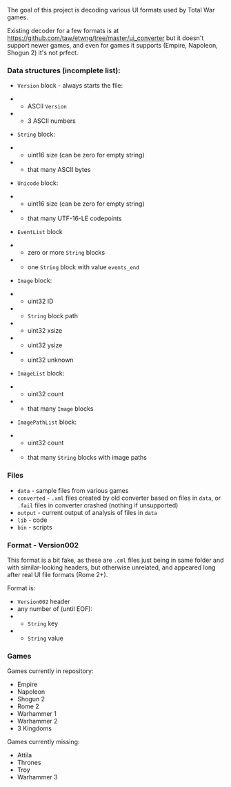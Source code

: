 The goal of this project is decoding various UI formats used by Total War games.

Existing decoder for a few formats is at https://github.com/taw/etwng/tree/master/ui_converter but it doesn't support newer games,
and even for games it supports (Empire, Napoleon, Shogun 2) it's not prfect.

### Data structures (incomplete list):

* `Version` block - always starts the file:

* * ASCII `Version`
* * 3 ASCII numbers

* `String` block:

* * uint16 size (can be zero for empty string)
* * that many ASCII bytes

* `Unicode` block:

* * uint16 size (can be zero for empty string)
* * that many UTF-16-LE codepoints

* `EventList` block

* * zero or more `String` blocks
* * one `String` block with value `events_end`

* `Image` block:

* * uint32 ID
* * `String` block path
* * uint32 xsize
* * uint32 ysize
* * uint32 unknown

* `ImageList` block:

* * uint32 count
* * that many `Image` blocks

* `ImagePathList` block:
* * uint32 count
* * that many `String` blocks with image paths

### Files

* `data` - sample files from various games
* `converted` - `.xml` files created by old converter based on files in `data`, or `.fail` files in converter crashed (nothing if unsupported)
* `output` - current output of analysis of files in `data`
* `lib` - code
* `bin` - scripts

### Format - Version002

This format is a bit fake, as these are `.cml` files just being in same folder and with similar-looking headers, but otherwise unrelated, and appeared long after real UI file formats (Rome 2+).

Format is:

* `Version002` header
* any number of (until EOF):
* * `String` key
* * `String` value

### Games

Games currently in repository:

* Empire
* Napoleon
* Shogun 2
* Rome 2
* Warhammer 1
* Warhammer 2
* 3 Kingdoms

Games currently missing:

* Attila
* Thrones
* Troy
* Warhammer 3
